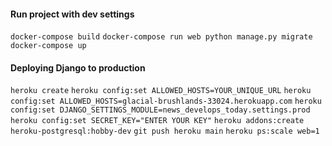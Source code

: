 #### Run project with dev settings

`docker-compose build`
`docker-compose run web python manage.py migrate`
`docker-compose up`


#### Deploying Django to production
`heroku create`
`heroku config:set ALLOWED_HOSTS=YOUR_UNIQUE_URL`
`heroku config:set ALLOWED_HOSTS=glacial-brushlands-33024.herokuapp.com`
`heroku config:set DJANGO_SETTINGS_MODULE=news_develops_today.settings.prod`
`heroku config:set SECRET_KEY="ENTER YOUR KEY"`
`heroku addons:create heroku-postgresql:hobby-dev`
`git push heroku main`
`heroku ps:scale web=1`